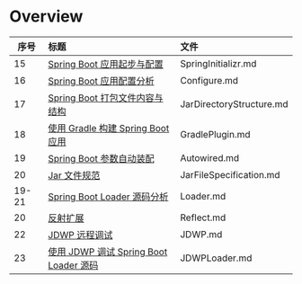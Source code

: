 # Overview

| 序号  | 标题                                                       | 文件                     |
| ----- | :--------------------------------------------------------- | :----------------------- |
| 15    | [Spring Boot 应用起步与配置](SpringInitializr.md)          | SpringInitializr.md      |
| 16    | [Spring Boot 应用配置分析](Configure.md)                   | Configure.md             |
| 17    | [Spring Boot 打包文件内容与结构](JarDirectoryStructure.md) | JarDirectoryStructure.md |
| 18    | [使用 Gradle 构建 Spring Boot 应用](GradlePlugin.md)       | GradlePlugin.md          |
| 19    | [Spring Boot 参数自动装配](Autowired.md)                   | Autowired.md             |
| 20    | [Jar 文件规范](JarFileSpecification.md)                    | JarFileSpecification.md  |
| 19-21 | [Spring Boot Loader 源码分析](Loader.md)                   | Loader.md                |
| 20    | [反射扩展](Reflect.md)                                     | Reflect.md               |
| 22    | [JDWP 远程调试](JDWP.md)                                   | JDWP.md                  |
| 23    | [使用 JDWP 调试 Spring Boot Loader 源码](JDWPLoader.md)    | JDWPLoader.md            |

